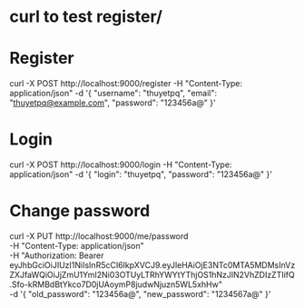 # curl to test register/
# Register
curl -X POST http://localhost:9000/register   -H "Content-Type: application/json"   -d '{
    "username": "thuyetpq",
    "email": "thuyetpq@example.com",
    "password": "123456a@"
  }'

# Login
curl -X POST http://localhost:9000/login   -H "Content-Type: application/json"   -d '{
    "login": "thuyetpq",
    "password": "123456a@"
}'

# Change password
curl -X PUT http://localhost:9000/me/password \
  -H "Content-Type: application/json" \
  -H "Authorization: Bearer eyJhbGciOiJIUzI1NiIsInR5cCI6IkpXVCJ9.eyJleHAiOjE3NTc0MTA5MDMsInVzZXJfaWQiOiJjZmU1YmI2Ni03OTUyLTRhYWYtYThjOS1hNzJlN2VhZDIzZTIifQ.Sfo-kRMBdBtYkco7D0jUAoymP8judwNjuzn5WL5xhHw" \
  -d '{
    "old_password": "123456a@",
    "new_password": "1234567a@"
  }'
